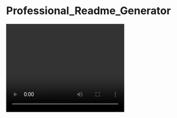 # Professional_Readme_Generator
<video width="320" height="240" controls>
  <source src="./ProfGenReadme.mp4" type="video/mp4">
</video>